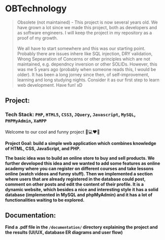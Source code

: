 # OBTechnology

> Obsolete (not maintained) - This project is now several years old. We have grown a lot since we made this project, both as developers and as software engineers. I will keep the project in my repository as a proof of my growth. <br></br>
> We all have to start somewhere and this was our starting point. Probably there are issues inhere like SQL injection, DRY validation, Wrong Sepearation of Concerns or other principles which are not maintained, e.g. dependncy inversion or other SOLIDs. However, this was me 5 years ago (probably when someone reads this, I would be older). It has been a long jorney since then, of self-improvement, learning and long studying nights. Consider it as our first step to learn web development. Have fun! xD

## Project:

### Tech Stack: `PHP`, `HTML5`, `CSS3`, `JQuery`, `Javascript`, `MySQL`, `PHPMyAdmin`, `XaMPP`

Welcome to our cool and funny project 👋💻❤️‍🔥

<b>Project Goal<b>: build a simple web application which combines knowledge of HTML, CSS, JavaScript, and PHP. 

The basic idea was to build an online store to buy and sell products. We further developed this idea and we wanted to add some features as online academy where you can register on different courses and take lessons online  (watch videos and funny stuff). Then we implemented a section where users that are already registered in the database could post, comment on other posts and edit the content of their profile. It is a dynamic website, which besides a nice and interesting style it has a solid database (implemented in MySQL and phpMyAdmin) and it has a lot of functionalities waiting to be explored.

## Documentation:

Find a .pdf file in the `/documentation/` directory explaining the project and the results (UI/UX, database ER diagrams and user flow)
